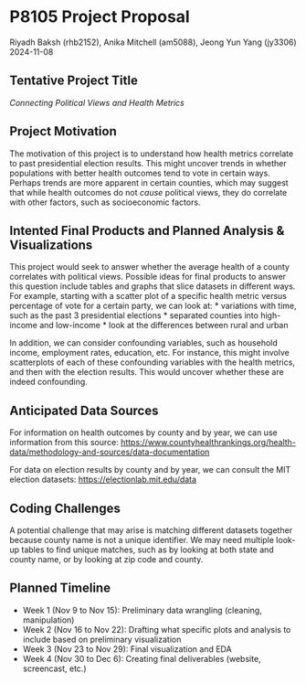 P8105 Project Proposal
================
Riyadh Baksh (rhb2152), Anika Mitchell (am5088), Jeong Yun Yang (jy3306)
2024-11-08

## Tentative Project Title

*Connecting Political Views and Health Metrics*

## Project Motivation

The motivation of this project is to understand how health metrics
correlate to past presidential election results. This might uncover
trends in whether populations with better health outcomes tend to vote
in certain ways. Perhaps trends are more apparent in certain counties,
which may suggest that while health outcomes do not *cause* political
views, they do correlate with other factors, such as socioeconomic
factors.

## Intented Final Products and Planned Analysis & Visualizations

This project would seek to answer whether the average health of a county
correlates with political views. Possible ideas for final products to
answer this question include tables and graphs that slice datasets in
different ways. For example, starting with a scatter plot of a specific
health metric versus percentage of vote for a certain party, we can look
at: \* variations with time, such as the past 3 presidential elections
\* separated counties into high-income and low-income \* look at the
differences between rural and urban

In addition, we can consider confounding variables, such as household
income, employment rates, education, etc. For instance, this might
involve scatterplots of each of these confounding variables with the
health metrics, and then with the election results. This would uncover
whether these are indeed confounding.

## Anticipated Data Sources

For information on health outcomes by county and by year, we can use
information from this source:
<https://www.countyhealthrankings.org/health-data/methodology-and-sources/data-documentation>

For data on election results by county and by year, we can consult the
MIT election datasets: <https://electionlab.mit.edu/data>

## Coding Challenges

A potential challenge that may arise is matching different datasets
together because county name is not a unique identifier. We may need
multiple look-up tables to find unique matches, such as by looking at
both state and county name, or by looking at zip code and county.

## Planned Timeline

- Week 1 (Nov 9 to Nov 15): Preliminary data wrangling (cleaning,
  manipulation)
- Week 2 (Nov 16 to Nov 22): Drafting what specific plots and analysis
  to include based on preliminary visualization
- Week 3 (Nov 23 to Nov 29): Final visualization and EDA
- Week 4 (Nov 30 to Dec 6): Creating final deliverables (website,
  screencast, etc.)

